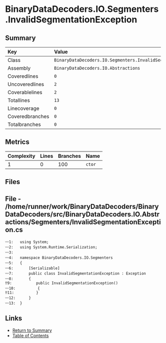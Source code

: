 ﻿# BinaryDataDecoders.IO.Segmenters.InvalidSegmentationException

## Summary

| Key             | Value                                                           |
| :-------------- | :-------------------------------------------------------------- |
| Class           | `BinaryDataDecoders.IO.Segmenters.InvalidSegmentationException` |
| Assembly        | `BinaryDataDecoders.IO.Abstractions`                            |
| Coveredlines    | `0`                                                             |
| Uncoveredlines  | `2`                                                             |
| Coverablelines  | `2`                                                             |
| Totallines      | `13`                                                            |
| Linecoverage    | `0`                                                             |
| Coveredbranches | `0`                                                             |
| Totalbranches   | `0`                                                             |

## Metrics

| Complexity | Lines | Branches | Name    |
| :--------- | :---- | :------- | :------ |
| 1          | 0     | 100      | `ctor`  |

## Files

## File - /home/runner/work/BinaryDataDecoders/BinaryDataDecoders/src/BinaryDataDecoders.IO.Abstractions/Segmenters/InvalidSegmentationException.cs

```CSharp
〰1:   using System;
〰2:   using System.Runtime.Serialization;
〰3:   
〰4:   namespace BinaryDataDecoders.IO.Segmenters
〰5:   {
〰6:       [Serializable]
〰7:       public class InvalidSegmentationException : Exception
〰8:       {
‼9:           public InvalidSegmentationException()
〰10:          {
‼11:          }
〰12:      }
〰13:  }
```

## Links

* [Return to Summary](Summary.md)
* [Table of Contents](../TOC.md)

